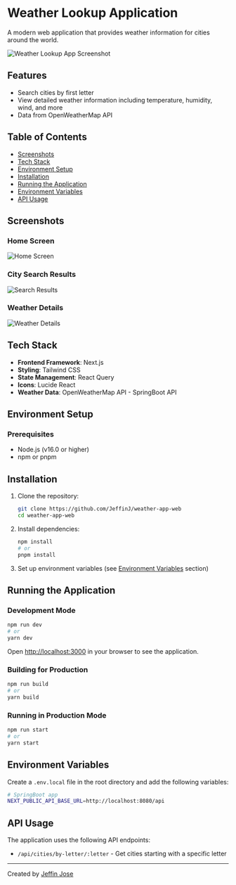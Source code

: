 # Weather Lookup Application

A modern web application that provides weather information for cities around the world.

![Weather Lookup App Screenshot](image-3.png)

## Features

- Search cities by first letter
- View detailed weather information including temperature, humidity, wind, and more
- Data from OpenWeatherMap API

## Table of Contents

- [Screenshots](#screenshots)
- [Tech Stack](#tech-stack)
- [Environment Setup](#environment-setup)
- [Installation](#installation)
- [Running the Application](#running-the-application)
- [Environment Variables](#environment-variables)
- [API Usage](#api-usage)

## Screenshots

### Home Screen
![Home Screen](image.png)


### City Search Results
![Search Results](image-1.png)

### Weather Details
![Weather Details](image-2.png)

## Tech Stack

- **Frontend Framework**: Next.js
- **Styling**: Tailwind CSS
- **State Management**: React Query
- **Icons**: Lucide React
- **Weather Data**: OpenWeatherMap API - SpringBoot API

## Environment Setup

### Prerequisites

- Node.js (v16.0 or higher)
- npm or pnpm

## Installation

1. Clone the repository:
   ```bash
   git clone https://github.com/JeffinJ/weather-app-web
   cd weather-app-web
   ```

2. Install dependencies:
   ```bash
   npm install
   # or
   pnpm install
   ```

3. Set up environment variables (see [Environment Variables](#environment-variables) section)

## Running the Application

### Development Mode

```bash
npm run dev
# or
yarn dev
```

Open [http://localhost:3000](http://localhost:3000) in your browser to see the application.

### Building for Production

```bash
npm run build
# or
yarn build
```

### Running in Production Mode

```bash
npm run start
# or
yarn start
```

## Environment Variables

Create a `.env.local` file in the root directory and add the following variables:

```bash
# SpringBoot app
NEXT_PUBLIC_API_BASE_URL=http://localhost:8080/api
```

## API Usage

The application uses the following API endpoints:

- `/api/cities/by-letter/:letter` - Get cities starting with a specific letter

---

Created by [Jeffin Jose](https://jeffinjose.dev)